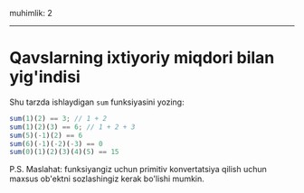 muhimlik: 2

---

# Qavslarning ixtiyoriy miqdori bilan yig'indisi

Shu tarzda ishlaydigan `sum` funksiyasini yozing:

```js
sum(1)(2) == 3; // 1 + 2
sum(1)(2)(3) == 6; // 1 + 2 + 3
sum(5)(-1)(2) == 6
sum(6)(-1)(-2)(-3) == 0
sum(0)(1)(2)(3)(4)(5) == 15
```

P.S. Maslahat: funksiyangiz uchun primitiv konvertatsiya qilish uchun maxsus ob'ektni sozlashingiz kerak bo'lishi mumkin.